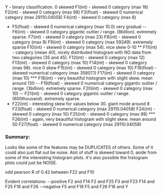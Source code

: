 Y - binary classification. 0 skewed
F1(int) - skewed 0 category (max 18)
F2(int) - skewed 0 category (max 98)
F3(float) - skewed 0 numerical category (max 29110.04058)
F4(int) - skewed 0 category  (max 8)
* F5(float) - skewed 0 numerical category (max 10.0) very gradual
-- F6(int) - skewed 0 category gigantic outlier / range. (8billion). extremely sparse.
F7(int) - skewed 0 category (max 23)
F8(int) - skewed 0 category (max 9)
F9(int) - skewed 0 category (max 59249). extremely sparse
F10(int) - skewed 0 category (max 54). nice skew 0-10
** F11(int) - category (mean 40), nicely distributed histogram with NO data from two categories (35 and 45).
F12(int) - skewed 0 category (max 12)
F13(int) - skewed 0 category (max 10)
F14(int) - skewed 0 category (max 98). nice 0 skew
F15(int) - skewed 0 category (max 10)
F16(float) - skewed numerical category (max 35807.1)
F17(int) - skewed 0 category (max 10)
*** F18(int) - very beautiful histogram with slight skew. mean around 130
-- F19(float) - skewed 0 numerical category gigantic outlier / range. (3billion). extremely sparse.
F20(int) - skewed 0 category (max 10)
-- F21(int) - skewed 0 category gigantic outlier / range. (600thousand). extremely sparse.
* F22(int) - interesting skew for values below 30. giant mode around 8
F23(float) - skewed 0 numerical category (max 29110.04058)
F24(int) - skewed 0 category (max 10)
F25(int) - skewed 0 category (max 98)
*** F26(int) - again, very beautiful histogram with slight skew. mean around 50
F27(float) - skewed 0 numerical category (max 29110.04058)


### Summary:
Looks like some of the features may be DUPLICATES of  others.
Some of it could also just flat out be noise.
Alot of stuff is skewed toward 0, aside from some of the interesting histogram plots. it's also possible the histogram plots could just be NOISE.

odd pearson R of 0.42 between F22 and F10

Evident correlations:
--positive
F2 and F14
F2 and F25
F3 and F23
F14 and F25
F18 and F26
--negative
F5 and F18
F5 and F26
F18 and Y


